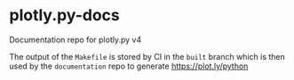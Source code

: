 # plotly.py-docs

Documentation repo for plotly.py v4

The output of the `Makefile` is stored by CI in the `built` branch which is then used by the `documentation` repo to generate https://plot.ly/python
